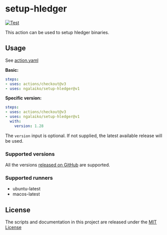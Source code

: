 # setup-hledger

[![Test](https://github.com/ngalaiko/setup-hledger/actions/workflows/test.yaml/badge.svg)](https://github.com/ngalaiko/setup-hledger/actions/workflows/test.yaml)

This action can be used to setup hledger binaries.

## Usage

See [action.yaml](action.yaml)

**Basic:**

```yaml
steps:
- uses: actions/checkout@v3
- uses: ngalaiko/setup-hledger@v1
```

**Specific version:**
```yaml
steps:
- uses: actions/checkout@v3
- uses: ngalaiko/setup-hledger@v1
  with:
    version: 1.28
```

The `version` input is optional. If not supplied, the latest available release will be used.

### Supported versions

All the versions [released on GitHub](https://github.com/simonmichael/hledger/releases) are supported.

### Supported runners

* ubuntu-latest
* macos-latest

## License

The scripts and documentation in this project are released under the [MIT License](LICENSE)

